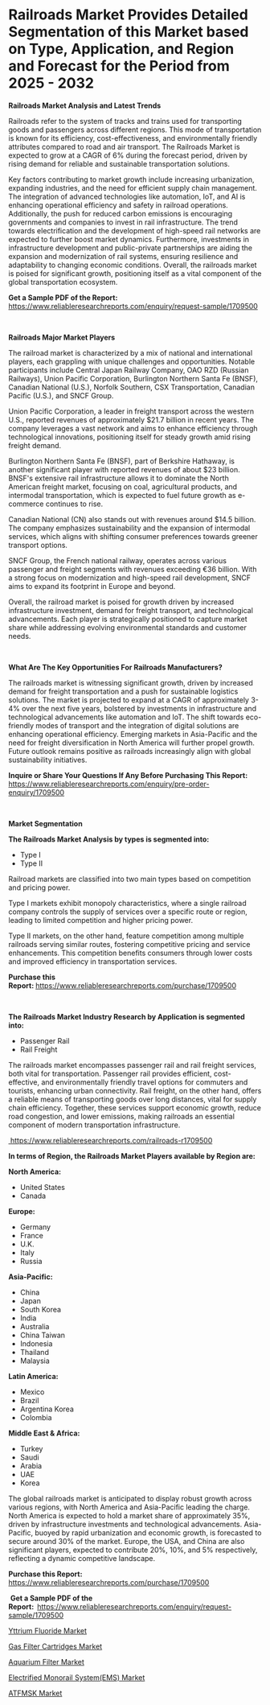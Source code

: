 <p><h1>Railroads Market Provides Detailed Segmentation of this Market based on Type, Application, and Region and Forecast for the Period from 2025 - 2032</h1></p><p><strong>Railroads Market Analysis and Latest Trends</strong></p>
<p><p>Railroads refer to the system of tracks and trains used for transporting goods and passengers across different regions. This mode of transportation is known for its efficiency, cost-effectiveness, and environmentally friendly attributes compared to road and air transport. The Railroads Market is expected to grow at a CAGR of 6% during the forecast period, driven by rising demand for reliable and sustainable transportation solutions.</p><p>Key factors contributing to market growth include increasing urbanization, expanding industries, and the need for efficient supply chain management. The integration of advanced technologies like automation, IoT, and AI is enhancing operational efficiency and safety in railroad operations. Additionally, the push for reduced carbon emissions is encouraging governments and companies to invest in rail infrastructure. The trend towards electrification and the development of high-speed rail networks are expected to further boost market dynamics. Furthermore, investments in infrastructure development and public-private partnerships are aiding the expansion and modernization of rail systems, ensuring resilience and adaptability to changing economic conditions. Overall, the railroads market is poised for significant growth, positioning itself as a vital component of the global transportation ecosystem.</p></p>
<p><strong>Get a Sample PDF of the Report:&nbsp;</strong> <a href="https://www.reliableresearchreports.com/enquiry/request-sample/1709500?utm_campaign=13&utm_medium=2&utm_source=Github&utm_content=ia&utm_term=10012025&utm_id=railroads">https://www.reliableresearchreports.com/enquiry/request-sample/1709500</a></p>
<p>&nbsp;</p>
<p><strong>Railroads Major Market Players</strong></p>
<p><p>The railroad market is characterized by a mix of national and international players, each grappling with unique challenges and opportunities. Notable participants include Central Japan Railway Company, OAO RZD (Russian Railways), Union Pacific Corporation, Burlington Northern Santa Fe (BNSF), Canadian National (U.S.), Norfolk Southern, CSX Transportation, Canadian Pacific (U.S.), and SNCF Group.</p><p>Union Pacific Corporation, a leader in freight transport across the western U.S., reported revenues of approximately $21.7 billion in recent years. The company leverages a vast network and aims to enhance efficiency through technological innovations, positioning itself for steady growth amid rising freight demand.</p><p>Burlington Northern Santa Fe (BNSF), part of Berkshire Hathaway, is another significant player with reported revenues of about $23 billion. BNSF's extensive rail infrastructure allows it to dominate the North American freight market, focusing on coal, agricultural products, and intermodal transportation, which is expected to fuel future growth as e-commerce continues to rise.</p><p>Canadian National (CN) also stands out with revenues around $14.5 billion. The company emphasizes sustainability and the expansion of intermodal services, which aligns with shifting consumer preferences towards greener transport options.</p><p>SNCF Group, the French national railway, operates across various passenger and freight segments with revenues exceeding €36 billion. With a strong focus on modernization and high-speed rail development, SNCF aims to expand its footprint in Europe and beyond.</p><p>Overall, the railroad market is poised for growth driven by increased infrastructure investment, demand for freight transport, and technological advancements. Each player is strategically positioned to capture market share while addressing evolving environmental standards and customer needs.</p></p>
<p>&nbsp;</p>
<p><strong>What Are The Key Opportunities For Railroads Manufacturers?</strong></p>
<p><p>The railroads market is witnessing significant growth, driven by increased demand for freight transportation and a push for sustainable logistics solutions. The market is projected to expand at a CAGR of approximately 3-4% over the next five years, bolstered by investments in infrastructure and technological advancements like automation and IoT. The shift towards eco-friendly modes of transport and the integration of digital solutions are enhancing operational efficiency. Emerging markets in Asia-Pacific and the need for freight diversification in North America will further propel growth. Future outlook remains positive as railroads increasingly align with global sustainability initiatives.</p></p>
<p><strong>Inquire or Share Your Questions If Any Before Purchasing This Report:</strong> <a href="https://www.reliableresearchreports.com/enquiry/pre-order-enquiry/1709500?utm_campaign=13&utm_medium=2&utm_source=Github&utm_content=ia&utm_term=10012025&utm_id=railroads">https://www.reliableresearchreports.com/enquiry/pre-order-enquiry/1709500</a></p>
<p>&nbsp;</p>
<p><strong>Market Segmentation</strong></p>
<p><strong>The Railroads Market Analysis by types is segmented into:</strong></p>
<p><ul><li>Type I</li><li>Type II</li></ul></p>
<p><p>Railroad markets are classified into two main types based on competition and pricing power. </p><p>Type I markets exhibit monopoly characteristics, where a single railroad company controls the supply of services over a specific route or region, leading to limited competition and higher pricing power. </p><p>Type II markets, on the other hand, feature competition among multiple railroads serving similar routes, fostering competitive pricing and service enhancements. This competition benefits consumers through lower costs and improved efficiency in transportation services.</p></p>
<p><strong>Purchase this Report:&nbsp;</strong><a href="https://www.reliableresearchreports.com/purchase/1709500?utm_campaign=13&utm_medium=2&utm_source=Github&utm_content=ia&utm_term=10012025&utm_id=railroads">https://www.reliableresearchreports.com/purchase/1709500</a></p>
<p>&nbsp;</p>
<p><strong>The Railroads Market Industry Research by Application is segmented into:</strong></p>
<p><ul><li>Passenger Rail</li><li>Rail Freight</li></ul></p>
<p><p>The railroads market encompasses passenger rail and rail freight services, both vital for transportation. Passenger rail provides efficient, cost-effective, and environmentally friendly travel options for commuters and tourists, enhancing urban connectivity. Rail freight, on the other hand, offers a reliable means of transporting goods over long distances, vital for supply chain efficiency. Together, these services support economic growth, reduce road congestion, and lower emissions, making railroads an essential component of modern transportation infrastructure.</p></p>
<p><a href="https://www.reliableresearchreports.com/railroads-r1709500?utm_campaign=13&utm_medium=2&utm_source=Github&utm_content=ia&utm_term=10012025&utm_id=railroads">&nbsp;https://www.reliableresearchreports.com/railroads-r1709500</a></p>
<p><strong>In terms of Region, the Railroads Market Players available by Region are:</strong></p>
<p>
    <p> <strong> North America: </strong>
        <ul>
            <li>United States</li>
            <li>Canada</li>
        </ul>
        </p> 
    <p> <strong> Europe: </strong>
        <ul>
            <li>Germany</li>
            <li>France</li>
            <li>U.K.</li>
            <li>Italy</li>
            <li>Russia</li>
        </ul>
        </p> 
    <p> <strong> Asia-Pacific: </strong>
        <ul>
            <li>China</li>
            <li>Japan</li>
            <li>South Korea</li>
            <li>India</li>
            <li>Australia</li>
            <li>China Taiwan</li>
            <li>Indonesia</li>
            <li>Thailand</li>
            <li>Malaysia</li>
        </ul>
        </p> 
    <p> <strong> Latin America: </strong>
        <ul>
            <li>Mexico</li>
            <li>Brazil</li>
            <li>Argentina Korea</li>
            <li>Colombia</li>
        </ul>
        </p> 
    <p> <strong> Middle East & Africa: </strong>
        <ul>
            <li>Turkey</li>
            <li>Saudi</li>
            <li>Arabia</li>
            <li>UAE</li>
            <li>Korea</li>
        </ul>
    </p>
    </p>
<p><p>The global railroads market is anticipated to display robust growth across various regions, with North America and Asia-Pacific leading the charge. North America is expected to hold a market share of approximately 35%, driven by infrastructure investments and technological advancements. Asia-Pacific, buoyed by rapid urbanization and economic growth, is forecasted to secure around 30% of the market. Europe, the USA, and China are also significant players, expected to contribute 20%, 10%, and 5% respectively, reflecting a dynamic competitive landscape.</p></p>
<p><strong>Purchase this Report: </strong><a href="https://www.reliableresearchreports.com/purchase/1709500?utm_campaign=13&utm_medium=2&utm_source=Github&utm_content=ia&utm_term=10012025&utm_id=railroads">https://www.reliableresearchreports.com/purchase/1709500</a></p>
<p>&nbsp;<strong>Get a Sample PDF of the Report:&nbsp;&nbsp;</strong><a href="https://www.reliableresearchreports.com/enquiry/request-sample/1709500?utm_campaign=13&utm_medium=2&utm_source=Github&utm_content=ia&utm_term=10012025&utm_id=railroads">https://www.reliableresearchreports.com/enquiry/request-sample/1709500</a></p>
<p><strong></strong></p>
<p><p><a href="https://github.com/rosamariarocque98/Market-Research-Report-List-1/blob/main/yttrium-fluoride-market.md?utm_campaign=13&utm_medium=2&utm_source=Github&utm_content=ia&utm_term=10012025&utm_id=railroads">Yttrium Fluoride Market</a></p><p><a href="https://github.com/suleimannichelle7/Market-Research-Report-List-1/blob/main/gas-filter-cartridges-market.md?utm_campaign=13&utm_medium=2&utm_source=Github&utm_content=ia&utm_term=10012025&utm_id=railroads">Gas Filter Cartridges Market</a></p><p><a href="https://github.com/krinerstormy331/Market-Research-Report-List-1/blob/main/aquarium-filter-market.md?utm_campaign=13&utm_medium=2&utm_source=Github&utm_content=ia&utm_term=10012025&utm_id=railroads">Aquarium Filter Market</a></p><p><a href="https://github.com/MariaWashington76/Market-Research-Report-List-1/blob/main/electrified-monorail-systemems-market.md?utm_campaign=13&utm_medium=2&utm_source=Github&utm_content=ia&utm_term=10012025&utm_id=railroads">Electrified Monorail System(EMS) Market</a></p><p><a href="https://github.com/dolorespeddico90/Market-Research-Report-List-1/blob/main/atfmsk-market.md?utm_campaign=13&utm_medium=2&utm_source=Github&utm_content=ia&utm_term=10012025&utm_id=railroads">ATFMSK Market</a></p></p>